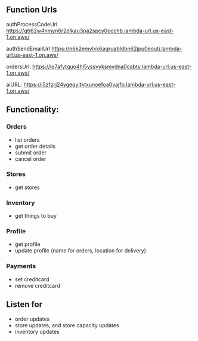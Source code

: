 ## Function Urls

authProcessCodeUrl
https://q662w4nmyn6r2dlkau3pa2spcy0occhb.lambda-url.us-east-1.on.aws/

authSendEmailUrl
https://n6k2emvlxk6agruabldbn62jpu0eoutj.lambda-url.us-east-1.on.aws/

ordersUrl:
https://lq7afytquo4hl5yssvyksmvdna0cabty.lambda-url.us-east-1.on.aws/

aiURL:
https://i5zfzrj24ygeqyitktxunoefoa0vajfb.lambda-url.us-east-1.on.aws/

## Functionality:

### Orders

-   list orders
-   get order details
-   submit order
-   cancel order

### Stores

-   get stores

### Inventory

-   get things to buy

### Profile

-   get profile
-   update profile (name for orders, location for delivery)

### Payments

-   set creditcard
-   remove creditcard

## Listen for

-   order updates
-   store updates, and store capacity updates
-   inventory updates
